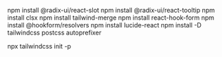 npm install @radix-ui/react-slot
npm install @radix-ui/react-tooltip
npm install clsx
npm install tailwind-merge
npm install react-hook-form
npm install @hookform/resolvers
npm install lucide-react
npm install -D tailwindcss postcss autoprefixer


npx tailwindcss init -p
